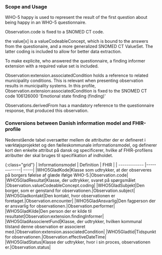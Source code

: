 ### Scope and Usage
WHO-5 happy is used to represent the result of the first question about being happy in an WHO-5 questionnaire.

Observation.code is fixed to a SNOMED CT code.

the value[x] is a valueCodeableConcept, which is bound to the answers from the questionaire, and a more generalized SNOMED CT ValueSet. The latter coding is included to allow for better data extraction.

To make explicite, who answered the questionnaire, a finding informer extension with a required value set is included.

Observation:extension.associatedCondition holds a reference to related municipality conditions. This is relevant when presenting observation results in municipality systems. In this profile, Observation.extension:associatedCondition is fixed to the SNOMED CT code 106126000 'Emotional state finding (finding)'

Observations.derivedFrom has a mandatory reference to the questionnaire response, that produced this observation.

### Conversions between Danish information model and FHIR-profile
Nedenstående tabel oversætter mellem de attributter der er defineret i værktøjsprojektet og den fælleskommunale informationsmodel, og definerer kort den enkelte attribut på dansk og specificerer, hvilke af FHIR-profilens atributter der skal bruges til specifikation af indholdet.

{:class="grid"}
|   Informationsmodel      | Definition        | FHIR  |
| ------------- |-------------| -----|
|WHO5GladKode|Klasse som udtrykker, at der observeres på borgers følelse af glæde ifølge WHO-5.|Observation.code|
|WHO5GladResultat|Klasse, der udtrykker, svaret på spørgsmålet |Observation.valueCodeableConcept.coding|
|WHO5GladSubjekt|Den borger, som er genstand for observationen.|Observation.subject|
|WHO5Gladkontakt|Den kontakt, hvor observationen er foretaget.|Observation.encounter|
|WHO5GladAnsvarlig|Den fagperson der er ansvarlig for observationen.|Observation.performer|
|WHO5GladKilde|Den person der er kilde til resultatet|Observation:extension.findingInformer|
|WHO5GladAssocieretFund|Klasse, der udtrykker, hvilken kommunal tilstand denne observation er associeret med.|Observation:extension.associatedCondition|
|WHO5Gladtid|Tidspunkt for observationen.|Observation.effectiveDateTime|
|WHO5GladStatus|Klasse der udtrykker, hvor i sin proces, observationen er.|Observation.status|